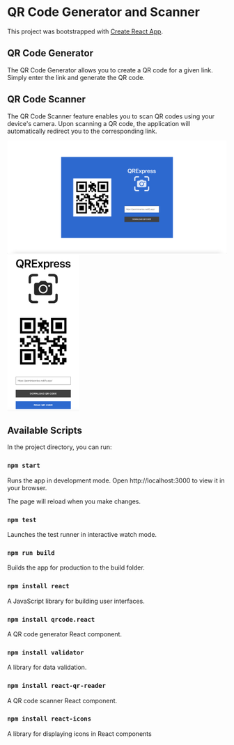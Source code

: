 # QR Code Generator and Scanner

This project was bootstrapped with [Create React App](https://github.com/facebook/create-react-app).

## QR Code Generator
The QR Code Generator allows you to create a QR code for a given link. Simply enter the link and generate the QR code.

## QR Code Scanner
The QR Code Scanner feature enables you to scan QR codes using your device's camera. Upon scanning a QR code, the application will automatically redirect you to the corresponding link.

<img width="700px" alt="desktop version of the app" src="public/desktop.png">
<img width="165px" alt="mobile version of the app" src="public/mobile.png">

## Available Scripts
In the project directory, you can run:

### `npm start`
Runs the app in development mode.
Open http://localhost:3000 to view it in your browser.

The page will reload when you make changes.

### `npm test`
Launches the test runner in interactive watch mode.

### `npm run build`
Builds the app for production to the build folder.

### `npm install react`
A JavaScript library for building user interfaces.

### `npm install qrcode.react`
A QR code generator React component.

### `npm install validator`
A library for data validation.

### `npm install react-qr-reader`
A QR code scanner React component.

### `npm install react-icons`
A library for displaying icons in React components

